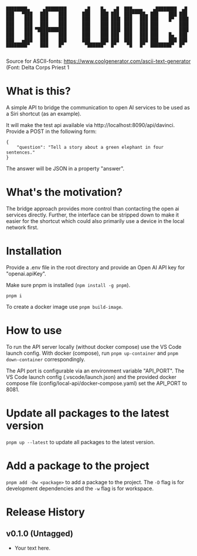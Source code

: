 ```
████████▄     ▄████████       ▄█    █▄   ▄█  ███▄▄▄▄    ▄████████  ▄█  
███   ▀███   ███    ███      ███    ███ ███  ███▀▀▀██▄ ███    ███ ███  
███    ███   ███    ███      ███    ███ ███▌ ███   ███ ███    █▀  ███▌ 
███    ███   ███    ███      ███    ███ ███▌ ███   ███ ███        ███▌ 
███    ███ ▀███████████      ███    ███ ███▌ ███   ███ ███        ███▌ 
███    ███   ███    ███      ███    ███ ███  ███   ███ ███    █▄  ███  
███   ▄███   ███    ███      ███    ███ ███  ███   ███ ███    ███ ███  
████████▀    ███    █▀        ▀██████▀  █▀    ▀█   █▀  ████████▀  █▀   
                                                                       
```

Source for ASCII-fonts: https://www.coolgenerator.com/ascii-text-generator
(Font: Delta Corps Priest 1


# What is this?
A simple API to bridge the communication to open AI services to be used as a 
Siri shortcut (as an example).

It will make the test api available via http://localhost:8090/api/davinci.
Provide a POST in the following form:
```
{
    "question": "Tell a story about a green elephant in four sentences."
}
```
The answer will be JSON in a property "answer".

# What's the motivation?
The bridge approach provides more control than contacting the open ai services directly. 
Further, the interface can be stripped down to make it easier for the shortcut which 
could also primarily use a device in the local network first.

# Installation
Provide a .env file in the root directory and provide an Open AI API key for "openai.apiKey".

Make sure pnpm is installed (`npm install -g pnpm`).
```
pnpm i
```
To create a docker image use `pnpm build-image`.


# How to use
To run the API server locally (without docker compose) use the VS Code launch config.
With docker (compose), run `pnpm up-container` and `pnpm down-container` correspondingly.

The API port is configurable via an environment variable "API_PORT".
The VS Code launch config (.vscode/launch.json) and the provided docker compose file (config/local-api/docker-compose.yaml) set the API_PORT to 8081.

# Update all packages to the latest version
`pnpm up --latest` to update all packages to the latest version.

# Add a package to the project
`pnpm add -Dw <package>` to add a package to the project. The `-D` flag is for development dependencies and the `-w` flag is for workspace.


# Release History

## v0.1.0 (Untagged)
- Your text here.

